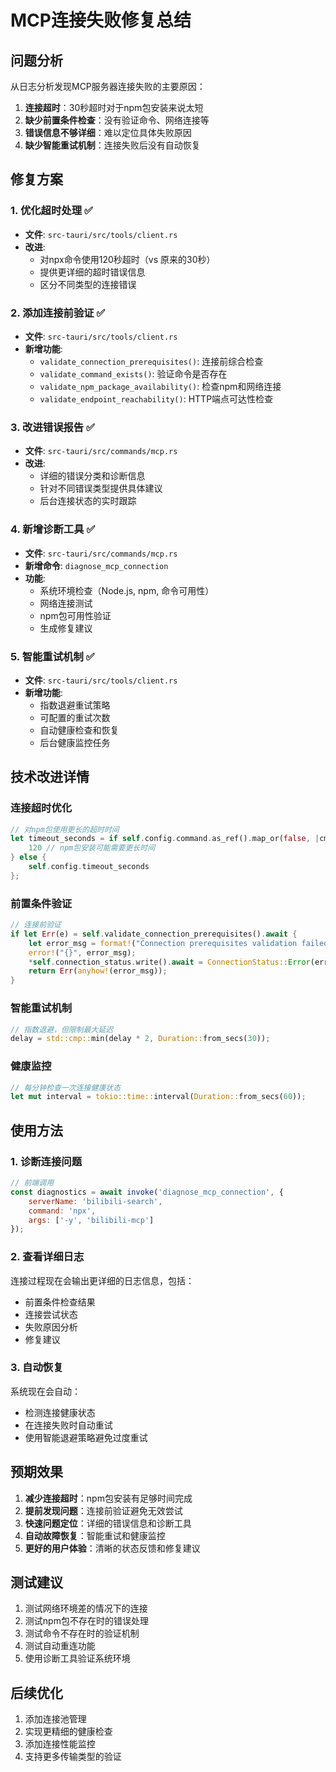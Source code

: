 # MCP连接失败修复总结

## 问题分析

从日志分析发现MCP服务器连接失败的主要原因：

1. **连接超时**：30秒超时对于npm包安装来说太短
2. **缺少前置条件检查**：没有验证命令、网络连接等
3. **错误信息不够详细**：难以定位具体失败原因
4. **缺少智能重试机制**：连接失败后没有自动恢复

## 修复方案

### 1. 优化超时处理 ✅

- **文件**: `src-tauri/src/tools/client.rs`
- **改进**: 
  - 对npx命令使用120秒超时（vs 原来的30秒）
  - 提供更详细的超时错误信息
  - 区分不同类型的连接错误

### 2. 添加连接前验证 ✅

- **文件**: `src-tauri/src/tools/client.rs`
- **新增功能**:
  - `validate_connection_prerequisites()`: 连接前综合检查
  - `validate_command_exists()`: 验证命令是否存在
  - `validate_npm_package_availability()`: 检查npm和网络连接
  - `validate_endpoint_reachability()`: HTTP端点可达性检查

### 3. 改进错误报告 ✅

- **文件**: `src-tauri/src/commands/mcp.rs`
- **改进**:
  - 详细的错误分类和诊断信息
  - 针对不同错误类型提供具体建议
  - 后台连接状态的实时跟踪

### 4. 新增诊断工具 ✅

- **文件**: `src-tauri/src/commands/mcp.rs`
- **新增命令**: `diagnose_mcp_connection`
- **功能**:
  - 系统环境检查（Node.js, npm, 命令可用性）
  - 网络连接测试
  - npm包可用性验证
  - 生成修复建议

### 5. 智能重试机制 ✅

- **文件**: `src-tauri/src/tools/client.rs`
- **新增功能**:
  - 指数退避重试策略
  - 可配置的重试次数
  - 自动健康检查和恢复
  - 后台健康监控任务

## 技术改进详情

### 连接超时优化
```rust
// 对npm包使用更长的超时时间
let timeout_seconds = if self.config.command.as_ref().map_or(false, |cmd| cmd.contains("npx")) {
    120 // npm包安装可能需要更长时间
} else {
    self.config.timeout_seconds
};
```

### 前置条件验证
```rust
// 连接前验证
if let Err(e) = self.validate_connection_prerequisites().await {
    let error_msg = format!("Connection prerequisites validation failed for '{}': {}", self.config.name, e);
    error!("{}", error_msg);
    *self.connection_status.write().await = ConnectionStatus::Error(error_msg.clone());
    return Err(anyhow!(error_msg));
}
```

### 智能重试机制
```rust
// 指数退避，但限制最大延迟
delay = std::cmp::min(delay * 2, Duration::from_secs(30));
```

### 健康监控
```rust
// 每分钟检查一次连接健康状态
let mut interval = tokio::time::interval(Duration::from_secs(60));
```

## 使用方法

### 1. 诊断连接问题
```javascript
// 前端调用
const diagnostics = await invoke('diagnose_mcp_connection', {
    serverName: 'bilibili-search',
    command: 'npx',
    args: ['-y', 'bilibili-mcp']
});
```

### 2. 查看详细日志
连接过程现在会输出更详细的日志信息，包括：
- 前置条件检查结果
- 连接尝试状态
- 失败原因分析
- 修复建议

### 3. 自动恢复
系统现在会自动：
- 检测连接健康状态
- 在连接失败时自动重试
- 使用智能退避策略避免过度重试

## 预期效果

1. **减少连接超时**：npm包安装有足够时间完成
2. **提前发现问题**：连接前验证避免无效尝试
3. **快速问题定位**：详细的错误信息和诊断工具
4. **自动故障恢复**：智能重试和健康监控
5. **更好的用户体验**：清晰的状态反馈和修复建议

## 测试建议

1. 测试网络环境差的情况下的连接
2. 测试npm包不存在时的错误处理
3. 测试命令不存在时的验证机制
4. 测试自动重连功能
5. 使用诊断工具验证系统环境

## 后续优化

1. 添加连接池管理
2. 实现更精细的健康检查
3. 添加连接性能监控
4. 支持更多传输类型的验证
